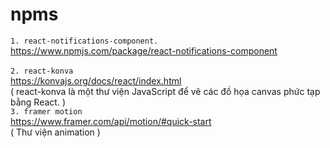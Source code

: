 # npms 
`1. react-notifications-component.`<br />
https://www.npmjs.com/package/react-notifications-component <br /><br />
`2. react-konva `<br />
https://konvajs.org/docs/react/index.html<br />
( react-konva là một thư viện JavaScript để vẽ các đồ họa canvas phức tạp bằng React. )<br />
`3. framer motion `<br />
https://www.framer.com/api/motion/#quick-start<br />
( Thư viện animation )<br />
